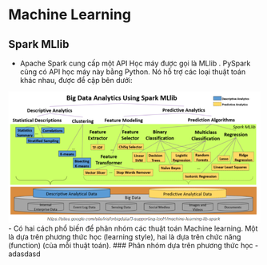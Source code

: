 # Machine Learning
## Spark MLlib
  - Apache Spark cung cấp một API Học máy được gọi là MLlib . PySpark cũng có API học máy này bằng Python. Nó hỗ trợ các loại thuật toán khác nhau, được đề cập bên dưới:

  <img src="https://github.com/vannam272008/Big_Data/blob/main/Machine%20Learning/1.PNG">
  - Có hai cách phổ biến để phân nhóm các thuật toán Machine learning. Một là dựa trên phương thức học (learning style), hai là dựa trên chức năng (function) (của mỗi thuật toán).
### Phân nhóm dựa trên phương thức học
  - adasdasd
